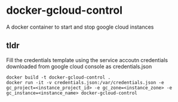 # docker-gcloud-control
A docker container to start and stop google cloud instances

## tldr
Fill the credentials template using the service accoutn credentials downloaded from google cloud console as credentials.json
```
docker build -t docker-gcloud-control .
docker run -it -v credentials.json:/var/credentials.json -e gc_project=<instance_project_id> -e gc_zone=<instance_zone> -e gc_instance=<instance_name> docker-gcloud-control
```

